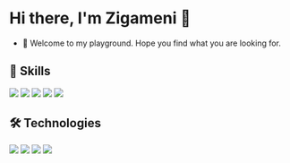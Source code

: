 # Hi there, I'm Zigameni 👋

- 👀 Welcome to my playground. Hope you find what you are looking for. 

## 💼 Skills
![](https://img.shields.io/badge/Code-Java-informational?style=flat&logo=java&logoColor=white&color=2bbc8a)
![](https://img.shields.io/badge/Code-C++-informational?style=flat&logo=cplusplus&logoColor=white&color=2bbc8a)
![](https://img.shields.io/badge/Code-Python-informational?style=flat&logo=python&logoColor=white&color=2bbc8a)
![](https://img.shields.io/badge/Code-JavaScript-informational?style=flat&logo=javascript&logoColor=white&color=2bbc8a)
![](https://img.shields.io/badge/Code-TypeScript-informational?style=flat&logo=typescript&logoColor=white&color=2bbc8a)

## 🛠 Technologies
![](https://img.shields.io/badge/Tools-Docker-informational?style=flat&logo=docker&logoColor=white&color=2bbc8a)
![](https://img.shields.io/badge/Stack-MERN-informational?style=flat&logo=mongodb&logoColor=white&color=2bbc8a)
![](https://img.shields.io/badge/Stack-MEAN-informational?style=flat&logo=angular&logoColor=white&color=2bbc8a)
![](https://img.shields.io/badge/Framework-Spring_Boot-informational?style=flat&logo=spring&logoColor=white&color=2bbc8a)

<!---
zigameni/zigameni is a ✨ special ✨ repository because its `README.md` (this file) appears on your GitHub profile.
You can click the Preview link to take a look at your changes.
--->
